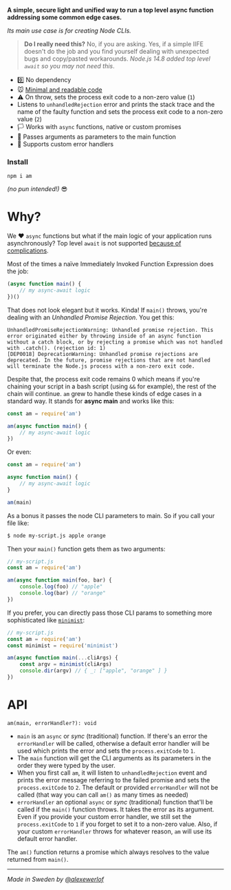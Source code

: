 **A simple, secure light and unified way to run a top level async function addressing some common edge cases.**

_Its main use case is for creating Node CLIs._

> **Do I really need this?** No, if you are asking. Yes, if a simple IIFE doesn't do the job and you find yourself dealing with unexpected bugs and copy/pasted workarounds. _Node.js 14.8 added top level `await` so you may not need this_.

* 0️⃣ No dependency
* 🐭 [Minimal and readable code](./index.js)
* ⚠ On throw, sets the process exit code to a non-zero value (`1`)
* Listens to `unhandledRejection` error and prints the stack trace and the name of the faulty function and sets the process exit code to a non-zero value (`2`)
* 🏳 Works with `async` functions, native or custom promises
* 💌 Passes arguments as parameters to the main function
* 💊 Supports custom error handlers

### Install

`npm i am`

_(no pun intended!)_ 😎

# Why?

We ♥ `async` functions but what if the main logic of your application runs asynchronously?
Top level `await` is not supported [because of complications](https://gist.github.com/Rich-Harris/0b6f317657f5167663b493c722647221).

Most of the times a naïve Immediately Invoked Function Expression does the job:

```javascript
(async function main() {
    // my async-await logic
})()
```

That does not look elegant but it works. Kinda! If `main()` throws, you're dealing with an *Unhandled Promise Rejection*.
You get this:

```
UnhandledPromiseRejectionWarning: Unhandled promise rejection. This error originated either by throwing inside of an async function without a catch block, or by rejecting a promise which was not handled with .catch(). (rejection id: 1)
[DEP0018] DeprecationWarning: Unhandled promise rejections are deprecated. In the future, promise rejections that are not handled will terminate the Node.js process with a non-zero exit code.
```

Despite that, the process exit code remains 0 which means if you're chaining your script in a bash script (using `&&` for example), the rest of the chain will continue.
`am` grew to handle these kinds of edge cases in a standard way. It stands for **async main** and works like this:

```javascript
const am = require('am')

am(async function main() {
    // my async-await logic
})
```

Or even:

```javascript
const am = require('am')

async function main() {
    // my async-await logic
}

am(main)
```

As a bonus it passes the node CLI parameters to main. So if you call your file like:

```bash
$ node my-script.js apple orange
```

Then your `main()` function gets them as two arguments:

```javascript
// my-script.js
const am = require('am')

am(async function main(foo, bar) {
    console.log(foo) // "apple"
    console.log(bar) // "orange"
})
```

If you prefer, you can directly pass those CLI params to something more sophisticated like [`minimist`](https://www.npmjs.com/package/minimist):

```javascript
// my-script.js
const am = require('am')
const minimist = require('minimist')

am(async function main(...cliArgs) {
    const argv = minimist(cliArgs)
    console.dir(argv) // { _: ["apple", "orange" ] }
})
```

# API

`am(main, errorHandler?): void`

* `main` is an `async` or *sync* (traditional) function. If there's an error the `errorHandler` will be called, otherwise a default error handler will be used which prints the error and sets the `process.exitCode` to `1`.
* The `main` function will get the CLI arguments as its parameters in the order they were typed by the user.
* When you first call `am`, it will listen to `unhandledRejection` event and prints the error message referring to the failed promise and sets the `process.exitCode` to `2`. The default or provided `errorHandler` will not be called (that way you can call `am()` as many times as needed)
* `errorHandler` an optional `async` or *sync* (traditional) function that'll be called if the `main()` function throws. It takes the error as its argument. Even if you provide your custom error handler, we still set the `process.exitCode` to `1` if you forget to set it to a non-zero value. Also, if your custom `errorHandler` throws for whatever reason, `am` will use its default error handler.

The `am()` function returns a promise which always resolves to the value returned from `main()`.

---

_Made in Sweden by [@alexewerlof](https://twitter.com/alexewerlof)_
